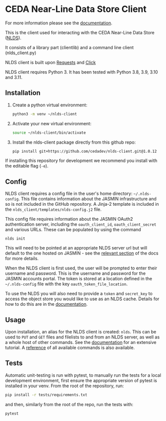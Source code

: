 CEDA Near-Line Data Store Client
================================

For more information please see the [documentation](https://cedadev.github.io/nlds-client/index.html).

This is the client used for interacting with the CEDA Near-Line Data Store
([NLDS](https://github.com/cedadev/nlds)).

It consists of a library part (clientlib) and a command line client
(nlds_client.py)

NLDS client is built upon [Requests](https://docs.python-requests.org/en/master/index.html) and [Click](https://click.palletsprojects.com/en/8.0.x/)

NLDS client requires Python 3.  It has been tested with Python 3.8, 3.9, 3.10 
and 3.11.

Installation
------------

1.  Create a python virtual environment:
    ``` bash
    python3 -m venv ~/nlds-client
    ```

2.  Activate your new virtual environment:
    ``` bash
    source ~/nlds-client/bin/activate
    ```

3.  Install the nlds-client package directly from this github repo:
    ``` bash
    pip install git+https://github.com/cedadev/nlds-client.git@1.0.12
    ```

If installing this repository for development we recommend you install with the 
editable flag (`-e`).  

Config
------
NLDS client requires a config file in the user's home directory: `~/.nlds-config`.  This file contains information about the JASMIN infrastructure and so is not included in the GitHub repository. A Jinja-2 template is included in the `nlds_client/templates/nlds-config.j2` file.

This config file requires information about the JASMIN OAuth2 authentication server, including the `oauth_client_id`, `oauth_client_secret` and various URLs. 
These can be populated by using the command

```
nlds init
```

This will need to be pointed at an appropriate NLDS server url but will default to the one hosted on JASMIN - see the [relevant section](https://cedadev.github.io/nlds-client/configuration.html) of the docs for more details.

When the NLDS client is first used, the user will be prompted to enter their username and password.  This is the username and password for the JASMIN accounts portal. 
The token is stored at a location defined in the `~/.nlds-config` file with the key `oauth_token_file_location`.

To use the NLDS you will also need to provide a `token` and `secret_key` to access the object store you would like to use as an NLDS cache. 
Details for how to do this are in the [documentation](https://cedadev.github.io/nlds-client/configuration.html).

Usage
-----

Upon installation, an alias for the NLDS client is created: `nlds`. This can be used to `PUT` and `GET` files and filelists to and from an NLDS server, as well as a whole host of other commands. See the [documentation](https://cedadev.github.io/nlds-client/tutorial.html) for an extensive tutorial. 
A [reference](https://cedadev.github.io/nlds-client/command_ref.html) of all available commands is also available.


Tests
-----

Automatic unit-testing is run with pytest, to manually run the tests for a local development environment, first ensure the appropriate version of pytest is installed in your venv. From the root of the repository, run:

``` bash 
pip install -r tests/requirements.txt
```

and then, similarly from the root of the repo, run the tests with: 

```bash
pytest
```
